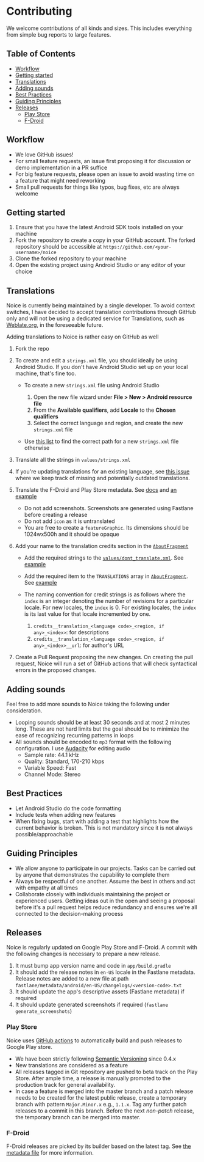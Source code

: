 # Contributing <!-- omit in toc -->

We welcome contributions of all kinds and sizes. This includes everything from simple
bug reports to large features.

## Table of Contents <!-- omit in toc -->

- [Workflow](#workflow)
- [Getting started](#getting-started)
- [Translations](#translations)
- [Adding sounds](#adding-sounds)
- [Best Practices](#best-practices)
- [Guiding Principles](#guiding-principles)
- [Releases](#releases)
  - [Play Store](#play-store)
  - [F-Droid](#f-droid)

## Workflow

- We love GitHub issues!
- For small feature requests, an issue first proposing it for discussion or demo
  implementation in a PR suffice
- For big feature requests, please open an issue to avoid wasting time on a feature
  that might need reworking
- Small pull requests for things like typos, bug fixes, etc are always welcome

## Getting started

1. Ensure that you have the latest Android SDK tools installed on your machine
1. Fork the repository to create a copy in your GitHub account. The forked repository
   should be accessible at `https://github.com/<your-username>/noice`
1. Clone the forked repository to your machine
1. Open the existing project using Android Studio or any editor of your choice

## Translations

Noice is currently being maintained by a single developer. To avoid context switches, I
have decided to accept translation contributions through GitHub only and will not be
using a dedicated service for Translations, such as [Weblate.org](https://weblate.org/),
in the foreseeable future.

Adding translations to Noice is rather easy on GitHub as well

1. Fork the repo
1. To create and edit a `strings.xml` file, you should ideally be using Android Studio.
   If you don't have Android Studio set up on your local machine, that's fine too.

   - To create a new `strings.xml` file using Android Studio

     1. Open the new file wizard under **File > New > Android resource file**
     1. From the **Available qualifiers**, add **Locale** to the **Chosen qualifiers**
     1. Select the correct language and region, and create the new `strings.xml` file

   - Use [this list](https://github.com/championswimmer/android-locales) to find
     the correct path for a new `strings.xml` file otherwise

1. Translate all the strings in `values/strings.xml`
1. If you're updating translations for an existing language, see
   [this issue](https://github.com/ashutoshgngwr/noice/issues/200) where we keep
   track of missing and potentially outdated translations.
1. Translate the F-Droid and Play Store metadata. See
   [docs](https://docs.fastlane.tools/actions/supply/#images-and-screenshots) and [an
   example](https://github.com/ashutoshgngwr/noice/tree/master/fastlane/metadata/android/pt-BR)

   - Do not add screenshots. Screenshots are generated using Fastlane before creating
     a release
   - Do not add `icon` as it is untranslated
   - You are free to create a `featureGraphic`. Its dimensions should be 1024wx500h and it
     should be opaque

1. Add your name to the translation credits section in the
   [`AboutFragment`](https://github.com/ashutoshgngwr/noice/blob/master/app/src/main/java/com/github/ashutoshgngwr/noice/fragment/AboutFragment.kt)

   - Add the required strings to the [`values/dont_translate.xml`](https://github.com/ashutoshgngwr/noice/blob/master/app/src/main/res/values/dont_translate.xml).
     See [example](https://github.com/ashutoshgngwr/noice/blob/9a4dce2330b3005acf88b4f6c95f9c4456766e75/app/src/main/res/values/dont_translate.xml#L68-L69)
   - Add the required item to the `TRANSLATIONS` array in
     [`AboutFragment`](https://github.com/ashutoshgngwr/noice/blob/master/app/src/main/java/com/github/ashutoshgngwr/noice/fragment/AboutFragment.kt).
     See [example](https://github.com/ashutoshgngwr/noice/blob/9a4dce2330b3005acf88b4f6c95f9c4456766e75/app/src/main/java/com/github/ashutoshgngwr/noice/fragment/AboutFragment.kt#L132-L135)
   - The naming convention for credit strings is as follows where the `index` is an integer denoting
     the number of revisions for a particular locale. For new locales, the `index` is 0. For
     existing locales, the `index` is its last value for that locale incremented by one.

     1. `credits__translation_<language code>_<region, if any>_<index>`: for descriptions
     2. `credits__translation_<language code>_<region, if any>_<index>__url`: for author's URL

1. Create a Pull Request proposing the new changes. On creating the pull request, Noice will
   run a set of GitHub actions that will check syntactical errors in the proposed changes.

## Adding sounds

Feel free to add more sounds to Noice taking the following under consideration.

- Looping sounds should be at least 30 seconds and at most 2 minutes long. These are not
  hard limits but the goal should be to minimize the ease of recognizing recurring
  patterns in loops
- All sounds should be encoded to `mp3` format with the following configuration. I use
  [Audacity](https://www.audacityteam.org) for editing audio
  - Sample rate: 44.1 kHz
  - Quality: Standard, 170-210 kbps
  - Variable Speed: Fast
  - Channel Mode: Stereo

## Best Practices

- Let Android Studio do the code formatting
- Include tests when adding new features
- When fixing bugs, start with adding a test that highlights how the current behavior
  is broken. This is not mandatory since it is not always possible/approachable

## Guiding Principles

- We allow anyone to participate in our projects. Tasks can be carried out by anyone
  that demonstrates the capability to complete them
- Always be respectful of one another. Assume the best in others and act with empathy
  at all times
- Collaborate closely with individuals maintaining the project or experienced users.
  Getting ideas out in the open and seeing a proposal before it's a pull request helps
  reduce redundancy and ensures we're all connected to the decision-making process

## Releases

Noice is regularly updated on Google Play Store and F-Droid. A commit with the following
changes is necessary to prepare a new release.

1. It must bump app version name and code in `app/build.gradle`
2. It should add the release notes in `en-US` locale in the Fastlane metadata. Release notes are
   added to a new file at path `fastlane/metadata/android/en-US/changelogs/<version-code>.txt`
3. It should update the app's descriptive assets (Fastlane metadata) if required
4. It should update generated screenshots if required (`fastlane generate_screenshots`)

### Play Store

Noice uses [GitHub actions](https://github.com/ashutoshgngwr/noice/actions) to automatically
build and push releases to Google Play store.

- We have been strictly following [Semantic Versioning](https://semver.org) since 0.4.x
- New translations are considered as a feature
- All releases tagged in Git repository are pushed to beta track on the Play Store. After ample
  time, a release is manually promoted to the production track for general availability.
- In case a feature is merged into the master branch and a patch release needs to be created for
  the latest public release, create a temporary branch with pattern `Major.Minor.x` e.g., `1.1.x`.
  Tag any further patch releases to a commit in this branch. Before the next _non-patch_ release,
  the temporary branch can be merged into master.

### F-Droid

F-Droid releases are picked by its builder based on the latest tag. See
[the metadata file](https://gitlab.com/fdroid/fdroiddata/-/blob/master/metadata/com.github.ashutoshgngwr.noice.yml)
for more information.
